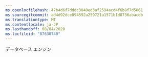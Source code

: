 ```yaml
---
ms.openlocfilehash: 47b4d6f7dddc3040ed3af2594acd4f6b8f7d5861
ms.sourcegitcommit: ad4d92dce894592a259721a1571b1d8736abacdb
ms.translationtype: MT
ms.contentlocale: ja-JP
ms.lasthandoff: 08/04/2020
ms.locfileid: "87630740"
---
```

データベース エンジン

